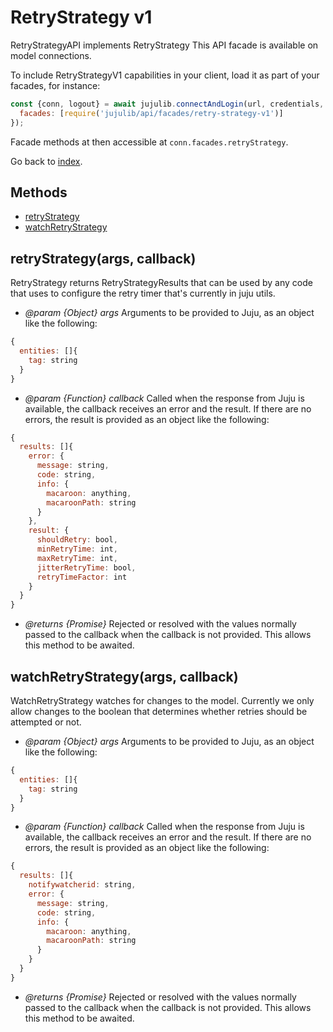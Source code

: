 <!---
NOTE: this file has been generated by the doc command in js-libjuju
on Tue 2018/11/27 16:23:14 UTC. Do not manually edit this file.
--->
# RetryStrategy v1

RetryStrategyAPI implements RetryStrategy
This API facade is available on model connections.

To include RetryStrategyV1 capabilities in your client, load it as
part of your facades, for instance:
```javascript
const {conn, logout} = await jujulib.connectAndLogin(url, credentials, {
  facades: [require('jujulib/api/facades/retry-strategy-v1')]
});
```
Facade methods at then accessible at `conn.facades.retryStrategy`.

Go back to [index](index.md).

## Methods
- [retryStrategy](#retryStrategyargs-callback)
- [watchRetryStrategy](#watchRetryStrategyargs-callback)

## retryStrategy(args, callback)
RetryStrategy returns RetryStrategyResults that can be used by any code
    that uses to configure the retry timer that's currently in juju utils.

- *@param {Object} args* Arguments to be provided to Juju, as an object like
  the following:
```javascript
{
  entities: []{
    tag: string
  }
}
```
- *@param {Function} callback* Called when the response from Juju is available,
  the callback receives an error and the result. If there are no errors, the
  result is provided as an object like the following:
```javascript
{
  results: []{
    error: {
      message: string,
      code: string,
      info: {
        macaroon: anything,
        macaroonPath: string
      }
    },
    result: {
      shouldRetry: bool,
      minRetryTime: int,
      maxRetryTime: int,
      jitterRetryTime: bool,
      retryTimeFactor: int
    }
  }
}
```
- *@returns {Promise}* Rejected or resolved with the values normally passed to
  the callback when the callback is not provided.
  This allows this method to be awaited.

## watchRetryStrategy(args, callback)
WatchRetryStrategy watches for changes to the model. Currently we only
    allow changes to the boolean that determines whether retries should be
    attempted or not.

- *@param {Object} args* Arguments to be provided to Juju, as an object like
  the following:
```javascript
{
  entities: []{
    tag: string
  }
}
```
- *@param {Function} callback* Called when the response from Juju is available,
  the callback receives an error and the result. If there are no errors, the
  result is provided as an object like the following:
```javascript
{
  results: []{
    notifywatcherid: string,
    error: {
      message: string,
      code: string,
      info: {
        macaroon: anything,
        macaroonPath: string
      }
    }
  }
}
```
- *@returns {Promise}* Rejected or resolved with the values normally passed to
  the callback when the callback is not provided.
  This allows this method to be awaited.